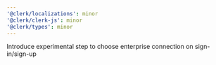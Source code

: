 ```yaml
---
'@clerk/localizations': minor
'@clerk/clerk-js': minor
'@clerk/types': minor
---
```


Introduce experimental step to choose enterprise connection on sign-in/sign-up
